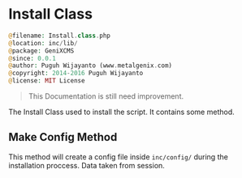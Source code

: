 # Install Class

```php
@filename: Install.class.php
@location: inc/lib/
@package: GeniXCMS
@since: 0.0.1
@author: Puguh Wijayanto (www.metalgenix.com)
@copyright: 2014-2016 Puguh Wijayanto
@license: MIT License
```

> This Documentation is still need improvement.

The Install Class used to install the script. It contains some method. 

## Make Config Method

This method will create a config file inside `inc/config/` during the installation proccess. Data taken from session. 
